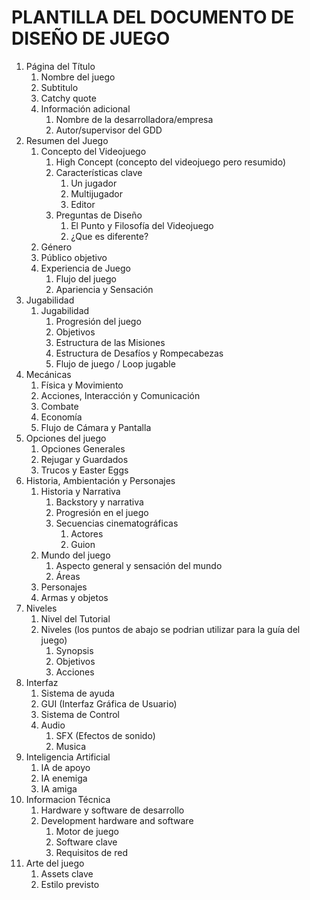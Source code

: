 PLANTILLA DEL DOCUMENTO DE DISEÑO DE JUEGO
=============================
1. Página del Título
   1. Nombre del juego
   2. Subtitulo    
   3. Catchy quote
   4. Información adicional	
       1. Nombre de la desarrolladora/empresa
       2. Autor/supervisor del GDD
2. Resumen del Juego
   1.  Concepto del Videojuego
       1. High Concept (concepto del videojuego pero resumido)
       2. Características clave
           1. Un jugador
           2. Multijugador
           3. Editor
       3. Preguntas de Diseño
           1. El Punto y Filosofía del Videojuego
           2. ¿Que es diferente?
   2.  Género
   3.  Público objetivo
   4.  Experiencia de Juego
        1. Flujo del juego
        2. Apariencia y Sensación
3. Jugabilidad
   1.  Jugabilidad
       1. Progresión del juego
       2. Objetivos
       3. Estructura de las Misiones
       4. Estructura de Desafíos y Rompecabezas
       5. Flujo de juego / Loop jugable
4. Mecánicas
   1. Física y Movimiento  
   2. Acciones, Interacción y Comunicación
   3. Combate
   4. Economía
   5. Flujo de Cámara y Pantalla
5. Opciones del juego
   1.  Opciones Generales
   2.  Rejugar y Guardados 
   3.  Trucos y Easter Eggs
6. Historia, Ambientación y Personajes
   1.  Historia y Narrativa
       1. Backstory y narrativa
       2. Progresión en el juego
       3. Secuencias cinematográficas
          1. Actores
          2. Guion
   2.  Mundo del juego
       1. Aspecto general y sensación del mundo
       2. Áreas
   3.  Personajes
   4.  Armas y objetos
7. Niveles
   1.  Nivel del Tutorial
   2.  Niveles (los puntos de abajo se podrian utilizar para la guía del juego)
       1. Synopsis
       2. Objetivos
       3. Acciones
8. Interfaz
   1.  Sistema de ayuda
   2.  GUI (Interfaz Gráfica de Usuario)
   3.  Sistema de Control
   4.  Audio
       1. SFX (Efectos de sonido)
       2. Musica
9. Inteligencia Artificial
    1. IA de apoyo
    2. IA enemiga 
    3. IA amiga
10. Informacion Técnica
    1. Hardware y software de desarrollo
    2. Development hardware and software
       1. Motor de juego
       2. Software clave
       3. Requisitos de red
11. Arte del juego
    1. Assets clave
    2. Estilo previsto
